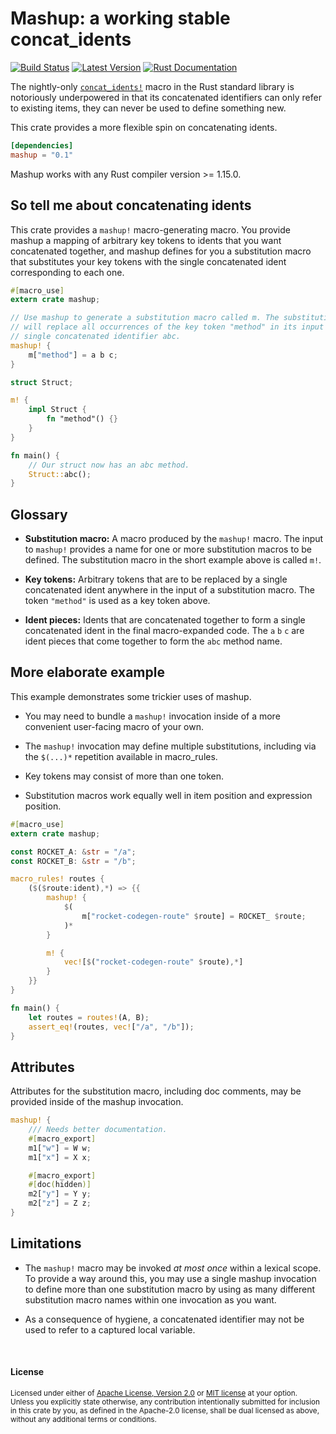 Mashup: a working stable concat\_idents
=======================================

[![Build Status](https://api.travis-ci.org/dtolnay/mashup.svg?branch=master)](https://travis-ci.org/dtolnay/mashup)
[![Latest Version](https://img.shields.io/crates/v/mashup.svg)](https://crates.io/crates/mashup)
[![Rust Documentation](https://img.shields.io/badge/api-rustdoc-blue.svg)](https://docs.rs/mashup)

The nightly-only [`concat_idents!`] macro in the Rust standard library is
notoriously underpowered in that its concatenated identifiers can only refer to
existing items, they can never be used to define something new.

[`concat_idents!`]: https://doc.rust-lang.org/std/macro.concat_idents.html

This crate provides a more flexible spin on concatenating idents.

```toml
[dependencies]
mashup = "0.1"
```

Mashup works with any Rust compiler version >= 1.15.0.

## So tell me about concatenating idents

This crate provides a `mashup!` macro-generating macro. You provide mashup a
mapping of arbitrary key tokens to idents that you want concatenated together,
and mashup defines for you a substitution macro that substitutes your key tokens
with the single concatenated ident corresponding to each one.

```rust
#[macro_use]
extern crate mashup;

// Use mashup to generate a substitution macro called m. The substitution macro
// will replace all occurrences of the key token "method" in its input with the
// single concatenated identifier abc.
mashup! {
    m["method"] = a b c;
}

struct Struct;

m! {
    impl Struct {
        fn "method"() {}
    }
}

fn main() {
    // Our struct now has an abc method.
    Struct::abc();
}
```

## Glossary

- **Substitution macro:** A macro produced by the `mashup!` macro. The input to
  `mashup!` provides a name for one or more substitution macros to be defined.
  The substitution macro in the short example above is called `m!`.

- **Key tokens:** Arbitrary tokens that are to be replaced by a single
  concatenated ident anywhere in the input of a substitution macro. The token
  `"method"` is used as a key token above.

- **Ident pieces:** Idents that are concatenated together to form a single
  concatenated ident in the final macro-expanded code. The `a` `b` `c` are ident
  pieces that come together to form the `abc` method name.

## More elaborate example

This example demonstrates some trickier uses of mashup.

- You may need to bundle a `mashup!` invocation inside of a more convenient
  user-facing macro of your own.

- The `mashup!` invocation may define multiple substitutions, including via the
  `$(...)*` repetition available in macro\_rules.

- Key tokens may consist of more than one token.

- Substitution macros work equally well in item position and expression
  position.

```rust
#[macro_use]
extern crate mashup;

const ROCKET_A: &str = "/a";
const ROCKET_B: &str = "/b";

macro_rules! routes {
    ($($route:ident),*) => {{
        mashup! {
            $(
                m["rocket-codegen-route" $route] = ROCKET_ $route;
            )*
        }

        m! {
            vec![$("rocket-codegen-route" $route),*]
        }
    }}
}

fn main() {
    let routes = routes!(A, B);
    assert_eq!(routes, vec!["/a", "/b"]);
}
```

## Attributes

Attributes for the substitution macro, including doc comments, may be provided
inside of the mashup invocation.

```rust
mashup! {
    /// Needs better documentation.
    #[macro_export]
    m1["w"] = W w;
    m1["x"] = X x;

    #[macro_export]
    #[doc(hidden)]
    m2["y"] = Y y;
    m2["z"] = Z z;
}
```

## Limitations

- The `mashup!` macro may be invoked *at most once* within a lexical scope. To
  provide a way around this, you may use a single mashup invocation to define
  more than one substitution macro by using as many different substitution macro
  names within one invocation as you want.

- As a consequence of hygiene, a concatenated identifier may not be used to
  refer to a captured local variable.

<br>

#### License

<sup>
Licensed under either of <a href="LICENSE-APACHE">Apache License, Version
2.0</a> or <a href="LICENSE-MIT">MIT license</a> at your option.
</sup>

<br>

<sub>
Unless you explicitly state otherwise, any contribution intentionally submitted
for inclusion in this crate by you, as defined in the Apache-2.0 license, shall
be dual licensed as above, without any additional terms or conditions.
</sub>
